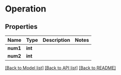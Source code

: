 # Operation

## Properties
Name | Type | Description | Notes
------------ | ------------- | ------------- | -------------
**num1** | **int** |  | 
**num2** | **int** |  | 

[[Back to Model list]](../README.md#documentation-for-models) [[Back to API list]](../README.md#documentation-for-api-endpoints) [[Back to README]](../README.md)

